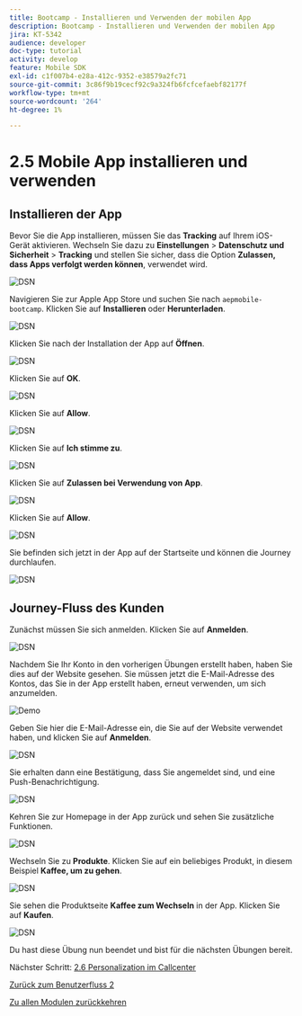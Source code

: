 ```yaml
---
title: Bootcamp - Installieren und Verwenden der mobilen App
description: Bootcamp - Installieren und Verwenden der mobilen App
jira: KT-5342
audience: developer
doc-type: tutorial
activity: develop
feature: Mobile SDK
exl-id: c1f007b4-e28a-412c-9352-e38579a2fc71
source-git-commit: 3c86f9b19cecf92c9a324fb6fcfcefaebf82177f
workflow-type: tm+mt
source-wordcount: '264'
ht-degree: 1%

---
```


# 2.5 Mobile App installieren und verwenden


## Installieren der App

Bevor Sie die App installieren, müssen Sie das **Tracking** auf Ihrem iOS-Gerät aktivieren. Wechseln Sie dazu zu **Einstellungen** > **Datenschutz und Sicherheit** > **Tracking** und stellen Sie sicher, dass die Option **Zulassen, dass Apps verfolgt werden können**, verwendet wird.

![DSN](./../uc3/images/app4.png)

Navigieren Sie zur Apple App Store und suchen Sie nach `aepmobile-bootcamp`. Klicken Sie auf **Installieren** oder **Herunterladen**.

![DSN](./../uc3/images/app1.png)

Klicken Sie nach der Installation der App auf **Öffnen**.

![DSN](./../uc3/images/app2.png)

Klicken Sie auf **OK**.

![DSN](./../uc3/images/app9.png)

Klicken Sie auf **Allow**.

![DSN](./../uc3/images/app3.png)

Klicken Sie auf **Ich stimme zu**.

![DSN](./../uc3/images/app7.png)

Klicken Sie auf **Zulassen bei Verwendung von App**.

![DSN](./../uc3/images/app8.png)

Klicken Sie auf **Allow**.

![DSN](./../uc3/images/app5.png)

Sie befinden sich jetzt in der App auf der Startseite und können die Journey durchlaufen.

![DSN](./../uc3/images/app12.png)

## Journey-Fluss des Kunden

Zunächst müssen Sie sich anmelden. Klicken Sie auf **Anmelden**.

![DSN](./../uc3/images/app13.png)

Nachdem Sie Ihr Konto in den vorherigen Übungen erstellt haben, haben Sie dies auf der Website gesehen. Sie müssen jetzt die E-Mail-Adresse des Kontos, das Sie in der App erstellt haben, erneut verwenden, um sich anzumelden.

![Demo](./../uc3/images/pv1.png)

Geben Sie hier die E-Mail-Adresse ein, die Sie auf der Website verwendet haben, und klicken Sie auf **Anmelden**.

![DSN](./../uc3/images/app14.png)

Sie erhalten dann eine Bestätigung, dass Sie angemeldet sind, und eine Push-Benachrichtigung.

![DSN](./../uc3/images/app15.png)

Kehren Sie zur Homepage in der App zurück und sehen Sie zusätzliche Funktionen.

![DSN](./../uc3/images/app17.png)

Wechseln Sie zu **Produkte**. Klicken Sie auf ein beliebiges Produkt, in diesem Beispiel **Kaffee, um zu gehen**.

![DSN](./images/app19.png)

Sie sehen die Produktseite **Kaffee zum Wechseln** in der App. Klicken Sie auf **Kaufen**.

![DSN](./images/app20.png)

Du hast diese Übung nun beendet und bist für die nächsten Übungen bereit.

Nächster Schritt: [2.6 Personalization im Callcenter](./ex6.md)

[Zurück zum Benutzerfluss 2](./uc2.md)

[Zu allen Modulen zurückkehren](../../overview.md)
